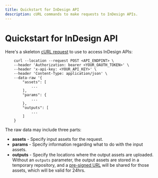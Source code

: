 ```yaml
---
title: Quickstart for InDesign API
description: cURL commands to make requests to InDesign APIs.
---
```


# Quickstart for InDesign API

Here's a skeleton [cURL request](https://developer.adobe.com/commerce/webapi/get-started/gs-curl/) to use to access InDesign APIs:

```curl
    curl --location --request POST <API_ENDPINT> \
    --header 'Authorization: bearer <YOUR_OAUTH_TOKEN>' \
    --header 'x-api-key: <YOUR_API_KEY>' \
    --header 'Content-Type: application/json' \
    --data-raw '{
        "assets": [
            ...
        ],
        "params": {
            ...
        },
        "outputs": [
            ...
        ]
    }
```

The raw data may include three
parts:

- **assets** - Specify input assets for the request.
- **params** - Specify information regarding what to do with the input assets.
- **outputs** - Specify the locations where the output assets are uploaded. Without an `outputs` parameter, the output assets are stored in a temporary
repository, and a [pre-signed URL](/indesign-apis/concepts/#pre-signed-urls) will be shared for those assets, which will be valid for 24hrs.
